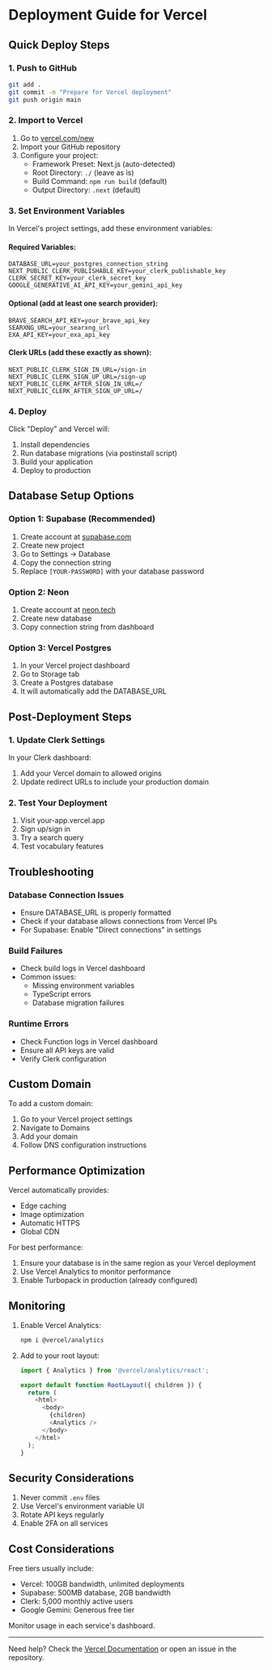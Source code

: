 # Deployment Guide for Vercel

## Quick Deploy Steps

### 1. Push to GitHub
```bash
git add .
git commit -m "Prepare for Vercel deployment"
git push origin main
```

### 2. Import to Vercel
1. Go to [vercel.com/new](https://vercel.com/new)
2. Import your GitHub repository
3. Configure your project:
   - Framework Preset: Next.js (auto-detected)
   - Root Directory: `./` (leave as is)
   - Build Command: `npm run build` (default)
   - Output Directory: `.next` (default)

### 3. Set Environment Variables

In Vercel's project settings, add these environment variables:

#### Required Variables:
```
DATABASE_URL=your_postgres_connection_string
NEXT_PUBLIC_CLERK_PUBLISHABLE_KEY=your_clerk_publishable_key
CLERK_SECRET_KEY=your_clerk_secret_key
GOOGLE_GENERATIVE_AI_API_KEY=your_gemini_api_key
```

#### Optional (add at least one search provider):
```
BRAVE_SEARCH_API_KEY=your_brave_api_key
SEARXNG_URL=your_searxng_url
EXA_API_KEY=your_exa_api_key
```

#### Clerk URLs (add these exactly as shown):
```
NEXT_PUBLIC_CLERK_SIGN_IN_URL=/sign-in
NEXT_PUBLIC_CLERK_SIGN_UP_URL=/sign-up
NEXT_PUBLIC_CLERK_AFTER_SIGN_IN_URL=/
NEXT_PUBLIC_CLERK_AFTER_SIGN_UP_URL=/
```

### 4. Deploy
Click "Deploy" and Vercel will:
1. Install dependencies
2. Run database migrations (via postinstall script)
3. Build your application
4. Deploy to production

## Database Setup Options

### Option 1: Supabase (Recommended)
1. Create account at [supabase.com](https://supabase.com)
2. Create new project
3. Go to Settings → Database
4. Copy the connection string
5. Replace `[YOUR-PASSWORD]` with your database password

### Option 2: Neon
1. Create account at [neon.tech](https://neon.tech)
2. Create new database
3. Copy connection string from dashboard

### Option 3: Vercel Postgres
1. In your Vercel project dashboard
2. Go to Storage tab
3. Create a Postgres database
4. It will automatically add the DATABASE_URL

## Post-Deployment Steps

### 1. Update Clerk Settings
In your Clerk dashboard:
1. Add your Vercel domain to allowed origins
2. Update redirect URLs to include your production domain

### 2. Test Your Deployment
1. Visit your-app.vercel.app
2. Sign up/sign in
3. Try a search query
4. Test vocabulary features

## Troubleshooting

### Database Connection Issues
- Ensure DATABASE_URL is properly formatted
- Check if your database allows connections from Vercel IPs
- For Supabase: Enable "Direct connections" in settings

### Build Failures
- Check build logs in Vercel dashboard
- Common issues:
  - Missing environment variables
  - TypeScript errors
  - Database migration failures

### Runtime Errors
- Check Function logs in Vercel dashboard
- Ensure all API keys are valid
- Verify Clerk configuration

## Custom Domain

To add a custom domain:
1. Go to your Vercel project settings
2. Navigate to Domains
3. Add your domain
4. Follow DNS configuration instructions

## Performance Optimization

Vercel automatically provides:
- Edge caching
- Image optimization
- Automatic HTTPS
- Global CDN

For best performance:
1. Ensure your database is in the same region as your Vercel deployment
2. Use Vercel Analytics to monitor performance
3. Enable Turbopack in production (already configured)

## Monitoring

1. Enable Vercel Analytics:
   ```bash
   npm i @vercel/analytics
   ```

2. Add to your root layout:
   ```typescript
   import { Analytics } from '@vercel/analytics/react';
   
   export default function RootLayout({ children }) {
     return (
       <html>
         <body>
           {children}
           <Analytics />
         </body>
       </html>
     );
   }
   ```

## Security Considerations

1. Never commit `.env` files
2. Use Vercel's environment variable UI
3. Rotate API keys regularly
4. Enable 2FA on all services

## Cost Considerations

Free tiers usually include:
- Vercel: 100GB bandwidth, unlimited deployments
- Supabase: 500MB database, 2GB bandwidth
- Clerk: 5,000 monthly active users
- Google Gemini: Generous free tier

Monitor usage in each service's dashboard.

---

Need help? Check the [Vercel Documentation](https://vercel.com/docs) or open an issue in the repository.